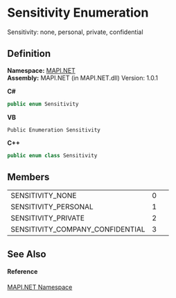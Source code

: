 # Sensitivity Enumeration


Sensitivity: none, personal, private, confidential



## Definition
**Namespace:** <a href="N_MAPI_NET.md">MAPI.NET</a>  
**Assembly:** MAPI.NET (in MAPI.NET.dll) Version: 1.0.1

**C#**
``` C#
public enum Sensitivity
```
**VB**
``` VB
Public Enumeration Sensitivity
```
**C++**
``` C++
public enum class Sensitivity
```



## Members
<table>
<tr>
<td>SENSITIVITY_NONE</td>
<td>0</td>
<td> </td></tr>
<tr>
<td>SENSITIVITY_PERSONAL</td>
<td>1</td>
<td> </td></tr>
<tr>
<td>SENSITIVITY_PRIVATE</td>
<td>2</td>
<td> </td></tr>
<tr>
<td>SENSITIVITY_COMPANY_CONFIDENTIAL</td>
<td>3</td>
<td> </td></tr>
</table>

## See Also


#### Reference
<a href="N_MAPI_NET.md">MAPI.NET Namespace</a>  
